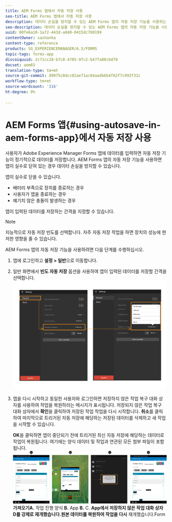 ```yaml
---
title: AEM Forms 앱에서 자동 저장 사용
seo-title: AEM Forms 앱에서 자동 저장 사용
description: 데이터 손실을 방지할 수 있는 AEM Forms 앱의 자동 저장 기능을 사용하는 방법을 알아봅니다.
seo-description: 데이터 손실을 방지할 수 있는 AEM Forms 앱의 자동 저장 기능을 사용하는 방법을 알아봅니다.
uuid: 00fe6a10-1a72-443d-a840-0415dc769199
contentOwner: sashanka
content-type: reference
products: SG_EXPERIENCEMANAGER/6.5/FORMS
topic-tags: forms-app
discoiquuid: 2c71cc28-b7c8-4785-9fc2-b47fa80cbd70
docset: aem65
translation-type: tm+mt
source-git-commit: d9975c0dcc02ae71ac64aadb6b4f82f7c993f32c
workflow-type: tm+mt
source-wordcount: '316'
ht-degree: 0%

---
```



# AEM Forms 앱{#using-autosave-in-aem-forms-app}에서 자동 저장 사용

사용자가 Adobe Experience Manager Forms 앱에 데이터를 입력하면 자동 저장 기능이 정기적으로 데이터를 저장합니다. AEM Forms 앱의 자동 저장 기능을 사용하면 앱이 실수로 닫혀 있는 경우 데이터 손실을 방지할 수 있습니다.

앱이 실수로 닫을 수 있습니다.

* 배터리 부족으로 장치를 종료하는 경우
* 사용자가 앱을 종료하는 경우
* 예기치 않은 충돌이 발생하는 경우

앱이 입력된 데이터를 저장하는 간격을 지정할 수 있습니다.

>[!NOTE]
>
>지능적으로 자동 저장 빈도를 선택합니다. 자주 자동 저장 작업을 하면 장치의 성능에 현저한 영향을 줄 수 있습니다.

AEM Forms 앱의 자동 저장 기능을 사용하려면 다음 단계를 수행하십시오.

1. 앱에 로그인하고 **설정 > 일반**&#x200B;으로 이동합니다.
1. 일반 화면에서 **빈도 자동 저장** 옵션을 사용하여 앱이 입력된 데이터를 저장할 간격을 선택합니다.
   [ ![자동 저장 빈도 설정](assets/using-autosave-freq-07.png)](assets/using-autosave-freq-07-1.png)

1. 앱을 다시 시작하고 동일한 사용자와 로그인하면 저장하지 않은 작업 복구 대화 상자를 사용하여 작업을 복원하라는 메시지가 표시됩니다. 저장되지 않은 작업 복구 대화 상자에서 **확인**&#x200B;을 클릭하여 저장된 작업 작업을 다시 시작합니다. **취소**&#x200B;를 클릭하여 마지막으로 트리거된 자동 저장에 해당하는 저장된 데이터를 삭제하고 새 작업을 시작할 수 있습니다.

   **OK**을 클릭하면 앱이 중단되기 전에 트리거된 최신 자동 저장에 해당하는 데이터로 작업이 복원됩니다. 여기에는 양식 데이터 및 작업과 연관된 모든 첨부 파일이 포함됩니다.
   [ ![작업 복구 ](assets/autosave-flow.png)](assets/using-autosave-freq-06.png)**가져오기A.** 작업 진행 양식  **B.** App **B.** C. **App에서 저장하지 않은 작업 대화 상자 D를 강제로 재개했습니다.원본 데이터를 복원하여 작업을 다시** 재개했습니다.Form

